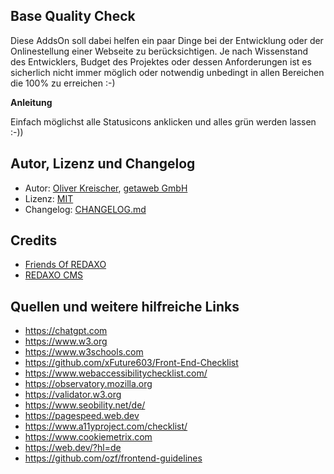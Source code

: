 ## Base Quality Check

Diese AddsOn soll dabei helfen ein paar Dinge bei der Entwicklung oder der Onlinestellung einer Webseite zu berücksichtigen.
Je nach Wissenstand des Entwicklers, Budget des Projektes oder dessen Anforderungen ist es sicherlich nicht immer möglich oder notwendig unbedingt in allen Bereichen die 100% zu erreichen :-) 


**Anleitung**

Einfach möglichst alle Statusicons anklicken und alles grün werden lassen :-))


## Autor, Lizenz und Changelog

- Autor: [Oliver Kreischer](https://github.com/olien), [getaweb GmbH](https://github.com/getaweb) 
- Lizenz: [MIT](https://github.com/olien/base_quality_check/blob/main/LICENSE) 
- Changelog: [CHANGELOG.md](https://github.com/olien/base_quality_check/blob/main/CHANGELOG.md)

## Credits

- [Friends Of REDAXO](https://github.com/FriendsOfREDAXO)
- [REDAXO CMS](https://redaxo.org)


## Quellen und weitere hilfreiche Links


- https://chatgpt.com
- https://www.w3.org
- https://www.w3schools.com
- https://github.com/xFuture603/Front-End-Checklist 
- https://www.webaccessibilitychecklist.com/
- https://observatory.mozilla.org
- https://validator.w3.org
- https://www.seobility.net/de/
- https://pagespeed.web.dev
- https://www.a11yproject.com/checklist/
- https://www.cookiemetrix.com
- https://web.dev/?hl=de
- https://github.com/ozf/frontend-guidelines



